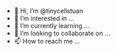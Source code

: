 - 👋 Hi, I’m @tinycellstuan
- 👀 I’m interested in ...
- 🌱 I’m currently learning ...
- 💞️ I’m looking to collaborate on ...
- 📫 How to reach me ...

<!---
tinycellstuan/tinycellstuan is a ✨ special ✨ repository because its `README.md` (this file) appears on your GitHub profile.
You can click the Preview link to take a look at your changes.
--->
